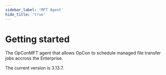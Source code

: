 ```yaml
---
sidebar_label: 'MFT Agent'
hide_title: 'true'
---
```


# Getting started

The OpConMFT agent that allows OpCon to schedule managed file transfer jobs accross the Enterprise.

The current version is 3.13.7.